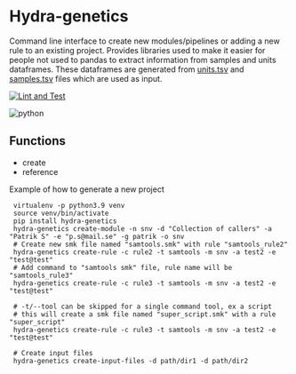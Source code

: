 
# Hydra-genetics

Command line interface to create new modules/pipelines or adding a new rule to an existing project. Provides libraries used to make it easier for people not used to pandas to extract information from samples and units dataframes. These dataframes are generated from [units.tsv](https://github.com/hydra-genetics/tools/blob/develop/hydra_genetics/pipeline-template/workflow/schemas/units.schema.yaml) and [samples.tsv](https://github.com/hydra-genetics/prealignment/blob/develop/workflow/schemas/samples.schema.yaml) files which are used as input.

[![Lint and Test](https://github.com/hydra-genetics/tools/actions/workflows/main.yaml/badge.svg?branch=develop)](https://github.com/hydra-genetics/tools/actions/workflows/main.yaml)

![python](https://img.shields.io/badge/python-3.8-blue)

## Functions

* create
* reference


Example of how to generate a new project
```
 virtualenv -p python3.9 venv
 source venv/bin/activate
 pip install hydra-genetics
 hydra-genetics create-module -n snv -d "Collection of callers" -a "Patrik S" -e "p.s@mail.se" -g patrik -o snv
 # Create new smk file named "samtools.smk" with rule "samtools_rule2"
 hydra-genetics create-rule -c rule2 -t samtools -m snv -a test2 -e "test@test"
 # Add command to "samtools smk" file, rule name will be "samtools_rule3"
 hydra-genetics create-rule -c rule3 -t samtools -m snv -a test2 -e "test@test"

 # -t/--tool can be skipped for a single command tool, ex a script
 # this will create a smk file named "super_script.smk" with a rule "super_script"
 hydra-genetics create-rule -c rule3 -t samtools -m snv -a test2 -e "test@test"

 # Create input files
 hydra-genetics create-input-files -d path/dir1 -d path/dir2

```
